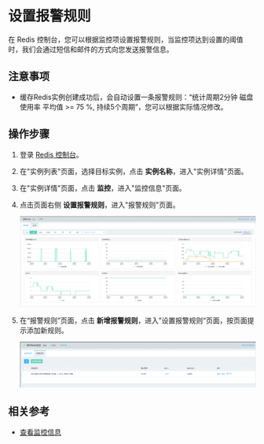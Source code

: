 # 设置报警规则

在 Redis 控制台，您可以根据监控项设置报警规则，当监控项达到设置的阈值时，我们会通过短信和邮件的方式向您发送报警信息。

## 注意事项

- 缓存Redis实例创建成功后，会自动设置一条报警规则：“统计周期2分钟 磁盘使用率 平均值 >= 75 %, 持续5个周期”，您可以根据实际情况修改。


## 操作步骤

1. 登录 [Redis 控制台](https://Redis-console.jdcloud.com/Redis)。
1. 在"实例列表"页面，选择目标实例，点击 **实例名称**，进入"实例详情"页面。
1. 在"实例详情"页面，点击 **监控**，进入"监控信息"页面。
1. 点击页面右侧 **设置报警规则**，进入"报警规则"页面。

   ![](https://github.com/jdcloudcom/cn/blob/JCS-for-Redis/image/Redis/set-rule.png)
   
   
1. 在“报警规则”页面，点击 **新增报警规则**，进入”设置报警规则“页面，按页面提示添加新规则。
 
   ![](https://github.com/jdcloudcom/cn/blob/JCS-for-Redis/image/Redis/addrule.png)

## 相关参考

- [查看监控信息](Monitoring.md)
